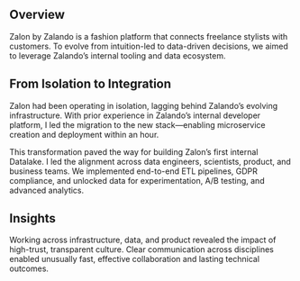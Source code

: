 ## Overview

Zalon by Zalando is a fashion platform that connects freelance stylists with customers. To evolve from intuition-led to data-driven decisions, we aimed to leverage Zalando’s internal tooling and data ecosystem.

## From Isolation to Integration

Zalon had been operating in isolation, lagging behind Zalando’s evolving infrastructure. With prior experience in Zalando’s internal developer platform, I led the migration to the new stack—enabling microservice creation and deployment within an hour.

This transformation paved the way for building Zalon’s first internal Datalake. I led the alignment across data engineers, scientists, product, and business teams. We implemented end-to-end ETL pipelines, GDPR compliance, and unlocked data for experimentation, A/B testing, and advanced analytics.

## Insights

Working across infrastructure, data, and product revealed the impact of high-trust, transparent culture. Clear communication across disciplines enabled unusually fast, effective collaboration and lasting technical outcomes.
